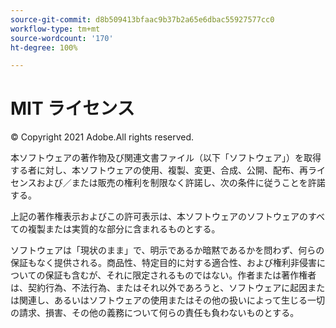 ```yaml
---
source-git-commit: d8b509413bfaac9b37b2a65e6dbac55927577cc0
workflow-type: tm+mt
source-wordcount: '170'
ht-degree: 100%

---
```

# MIT ライセンス

© Copyright 2021 Adobe.All rights reserved.

本ソフトウェアの著作物及び関連文書ファイル（以下「ソフトウェア」）を取得する者に対し、本ソフトウェアの使用、複製、変更、合成、公開、配布、再ライセンスおよび／または販売の権利を制限なく許諾し、次の条件に従うことを許諾する。

上記の著作権表示およびこの許可表示は、本ソフトウェアのソフトウェアのすべての複製または実質的な部分に含まれるものとする。

ソフトウェアは「現状のまま」で、明示であるか暗黙であるかを問わず、何らの保証もなく提供される。商品性、特定目的に対する適合性、および権利非侵害についての保証も含むが、それに限定されるものではない。作者または著作権者は、契約行為、不法行為、またはそれ以外であろうと、ソフトウェアに起因または関連し、あるいはソフトウェアの使用またはその他の扱いによって生じる一切の請求、損害、その他の義務について何らの責任も負わないものとする。
